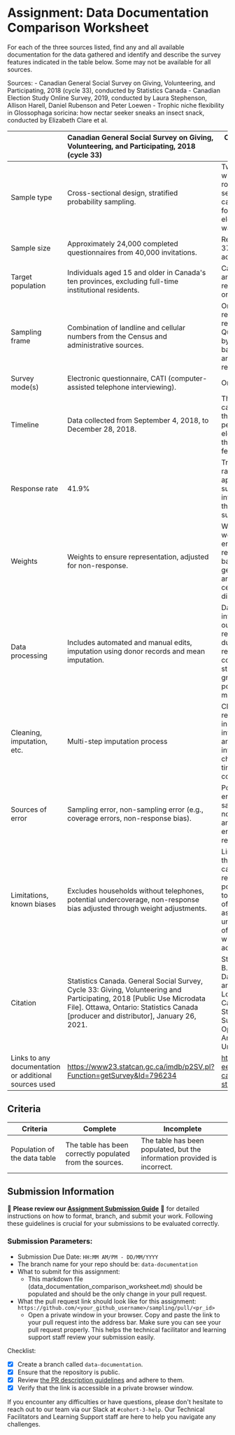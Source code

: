 # Assignment: Data Documentation Comparison Worksheet

For each of the three sources listed, find any and all available documentation for the data gathered and identify and describe the survey features indicated in the table below. Some may not be available for all sources.

Sources: - Canadian General Social Survey on Giving, Volunteering, and Participating, 2018 (cycle 33), conducted by Statistics Canada - Canadian Election Study Online Survey, 2019, conducted by Laura Stephenson, Allison Harell, Daniel Rubenson and Peter Loewen - Trophic niche flexibility in Glossophaga soricina: how nectar seeker sneaks an insect snack, conducted by Elizabeth Clare et al.

|                                                       | Canadian General Social Survey on Giving, Volunteering, and Participating, 2018 (cycle 33) | Canadian Election Study Online Survey, 2019 | Trophic niche flexibility in Glossophaga soricina: how nectar seeker sneaks an insect snack |
|----------------|:--------------------|----------------|---------------------|
| Sample type                                           | Cross-sectional design, stratified probability sampling.                                                                                           |  Two-wave panel with a modified rolling cross-section during the campaign period, followed by a post-election recontact wave.                                           |  Both field observations and laboratory experiments. The samples included individuals of the bat species Glossophaga soricina captured for the study.                                                                                           |
| Sample size                                           | Approximately 24,000 completed questionnaires from 40,000 invitations.                                                                                           | Responses from 37,262 individuals across Canada.                                            |  The specific sample size is not detailed in the documentation, but it involved multiple individuals of Glossophaga soricina.                                                                                           |
| Target population                                     | Individuals aged 15 and older in Canada's ten provinces, excluding full-time institutional residents.                                                                                           |  Canadian citizens and permanent residents aged 18 or older.                                           |  The target population was Glossophaga soricina, a nectar-feeding bat species found in Central America.                                                                                           |
| Sampling frame                                        | Combination of landline and cellular numbers from the Census and administrative sources.                                                                                           |  Online panel respondents recruited by Qualtrics, stratified by region and balanced on gender and age within each region.                                           |  Locations within the natural habitat of Glossophaga soricina in Central America, where the bats were captured for study.                                                                                           |
| Survey mode(s)                                        | Electronic questionnaire, CATI (computer-assisted telephone interviewing).                                                                                           | Online.                                           | Direct field observations of bat behavior and laboratory analysis, including DNA barcoding to identify insect prey.                                                                                            |
| Timeline                                              | Data collected from September 4, 2018, to December 28, 2018.                                                                                           | The survey was carried out during the campaign period and post-election period of the 2019 Canadian federal election.                                            | Published in 2013, indicating that data collection occurred prior to this date. Exact data collection periods are not specified.                                                                                            |
| Response rate                                         | 41.9%                                                                                           | Traditional response rates are not applicable for online surveys, but the re-interview rate for the post-election survey was 27.3%.                                            |  As study involves animal behavior and not human subjects, a traditional response rate metric does not apply.                                                                                           |
| Weights                                               | Weights to ensure representation, adjusted for non-response.                                                                                           | Weight variables were provided to ensure representativeness based on age, gender, education, and provincial census distributions.                                            |  Weighting is not relevant to this type of ecological and behavioral study.                                                                                           |
| Data processing                                       | Includes automated and manual edits, imputation using donor records and mean imputation.                                                                                           | Data processing involved cleaning out incomplete responses, duplicate responses, very fast completions, straight-lining in grid questions, and postal codes not matching provinces.                                            | DNA barcoding to identify insect prey items from bat fecal samples, along with behavioral observations recorded during both field and lab settings.                                                                                            |
| Cleaning, imputation, etc.                            | Multi-step imputation process                                                                                           | Cleaning involved removing incomplete or invalid responses and ensuring data integrity through checks on response times and consistency.                                            | The study likely involved standard ecological data cleaning processes, such as verifying species identification through DNA analysis and ensuring the accuracy of behavioral observations. Specific details on imputation are not provided.                                                                                            |
| Sources of error                                      | Sampling error, non-sampling error (e.g., coverage errors, non-response bias).                                                                                           | Potential sources of error include sampling error, nonresponse bias, and measurement error due to self-reported data.                                            | Potential sources of error include misidentification of insect prey through DNA barcoding and observational biases during field studies. Laboratory conditions might not fully replicate natural behaviors.                                                                                            |
| Limitations, known biases                             | Excludes households without telephones, potential undercoverage, non-response bias adjusted through weight adjustments.                                                                                           |  Limitations include the inability to calculate traditional response rates and potential biases due to the online nature of the survey, such as underrepresentation of individuals without internet access.                                           | The study acknowledges that laboratory conditions may not perfectly mimic natural environments, potentially influencing bat behavior. Additionally, the reliance on DNA barcoding could introduce biases if certain prey items are underrepresented in genetic databases.                                                                                            |
| Citation                                              | Statistics Canada. General Social Survey, Cycle 33: Giving, Volunteering and Participating, 2018 [Public Use Microdata File]. Ottawa, Ontario: Statistics Canada [producer and distributor], January 26, 2021.                                                                                          | Stephenson, Laura B., Allison Harell, Daniel Rubenson, and Peter John Loewen. 2019. Canadian Election Study, 2019, Online Survey. Canadian Opinion Research Archive, Queen’s University.                                            |  Clare, E. L., Goerlitz, H. R., Drapeau, V. A., Holderied, M. W., Adams, A. M., Nagel, J., Dumont, E. R., Hebert, P. D. N., & Fenton, M. B. (2013). Trophic niche flexibility in Glossophaga soricina: How a nectar seeker sneaks an insect snack. Functional Ecology. 10.1111/1365-2435.12192                                                                                           |
| Links to any documentation or additional sources used | https://www23.statcan.gc.ca/imdb/p2SV.pl?Function=getSurvey&Id=796234                                                                                           | http://www.ces-eec.ca/2019-canadian-election-study/                                            |  https://besjournals.onlinelibrary.wiley.com/doi/full/10.1111/1365-2435.12192                                                                                           |

## Criteria

|Criteria|Complete|Incomplete|
|--------|----|----|
|Population of the data table|The table has been correctly populated from the sources.|The table has been populated, but the information provided is incorrect.|

## Submission Information

🚨 **Please review our [Assignment Submission Guide](https://github.com/UofT-DSI/onboarding/blob/main/onboarding_documents/submissions.md)** 🚨 for detailed instructions on how to format, branch, and submit your work. Following these guidelines is crucial for your submissions to be evaluated correctly.

### Submission Parameters:
* Submission Due Date: `HH:MM AM/PM - DD/MM/YYYY`
* The branch name for your repo should be: `data-documentation`
* What to submit for this assignment:
     * This markdown file (data_documentation_comparison_worksheet.md) should be populated and should be the only change in your pull request.
* What the pull request link should look like for this assignment: `https://github.com/<your_github_username>/sampling/pull/<pr_id>`
     * Open a private window in your browser. Copy and paste the link to your pull request into the address bar. Make sure you can see your pull request properly. This helps the technical facilitator and learning support staff review your submission easily.

Checklist:
- [X] Create a branch called `data-documentation`.
- [X] Ensure that the repository is public.
- [X] Review [the PR description guidelines](https://github.com/UofT-DSI/onboarding/blob/main/onboarding_documents/submissions.md#guidelines-for-pull-request-descriptions) and adhere to them.
- [x] Verify that the link is accessible in a private browser window.

If you encounter any difficulties or have questions, please don't hesitate to reach out to our team via our Slack at `#cohort-3-help`. Our Technical Facilitators and Learning Support staff are here to help you navigate any challenges.
